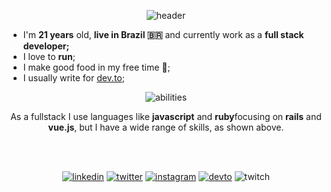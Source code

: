 
<center>

![header](https://raw.githubusercontent.com/devneto/devneto/master/images/header.png)

</center>

 - I'm <b>21 years</b> old, <b>live in Brazil 🇧🇷</b> and currently work as a <b>full stack developer;</b>
 - I love to <b>run</b>;
 - I make good food in my free time 🍜;
 - I usually write for [dev.to](https://dev.to/devneto);


<center>

![abilities](https://raw.githubusercontent.com/devneto/devneto/master/images/abilities.png)

</center>

<center>

As a fullstack I use languages ​​like <b>javascript</b> and <b>ruby</b> ​​ focusing on <b>rails</b> and  <b>vue.js</b>, but I have a wide range of skills, as shown above.

</center>


<br>
<br>

<div align="center" width="100%">
  
[![linkedin](https://raw.githubusercontent.com/devneto/devneto/master/images/linkedin.png)](https://www.linkedin.com/in/miguel-neto-3ab339193/)
[![twitter](https://raw.githubusercontent.com/devneto/devneto/master/images/twitter.png)](https://twitter.com/_devneto)
[![instagram](https://raw.githubusercontent.com/devneto/devneto/master/images/instagram.png)](https://www.instagram.com/dev.neto/)
[![devto](https://raw.githubusercontent.com/devneto/devneto/master/images/devto.png)](https://dev.to/devneto)
![twitch](https://raw.githubusercontent.com/devneto/devneto/master/images/twitch.png)

</div>


